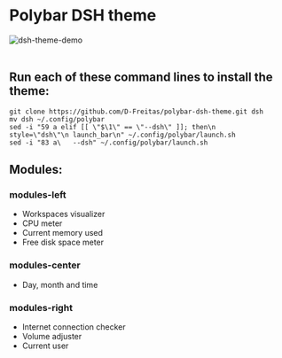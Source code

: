 # Polybar DSH theme
![dsh-theme-demo](https://user-images.githubusercontent.com/47615360/169708336-93c9dc9c-32ed-45e2-8a23-f7203bc9024c.gif)
<br><br>

## Run each of these command lines to install the theme:
```
git clone https://github.com/D-Freitas/polybar-dsh-theme.git dsh
mv dsh ~/.config/polybar
sed -i "59 a elif [[ \"$\1\" == \"--dsh\" ]]; then\n	style=\"dsh\"\n	launch_bar\n" ~/.config/polybar/launch.sh
sed -i "83 a\	--dsh" ~/.config/polybar/launch.sh
```

## Modules:

### modules-left
- Workspaces visualizer
- CPU meter
- Current memory used
- Free disk space meter

### modules-center
- Day, month and time

### modules-right
- Internet connection checker
- Volume adjuster
- Current user

